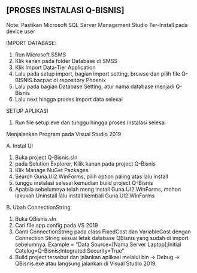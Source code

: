 ## [PROSES INSTALASI Q-BISNIS]

Note: Pastikan Microsoft SQL Server Management Studio Ter-Install pada device user

IMPORT DATABASE:
1. Run Microsoft SSMS
2. Klik kanan pada folder Database di SMSS
3. Klik Import Data-Tier Application
4. Lalu pada setup import, bagian import setting, browse dan pilih file Q-BISNIS.bacpac di repository Phoenix
5. Lalu pada bagian Database Setting, atur nama database menjadi Q-Bisnis
6. Lalu next hingga proses import data selesai

SETUP APLIKASI
1. Run file setup.exe dan tunggu hingga proses instalasi selesai


Menjalankan Program pada Visual Studio 2019

A. Instal UI
1. Buka project Q-Bisnis.sln
2. pada Solution Explorer, Kilik kanan pada project Q-Bisnis
3. Klik Manage NuGet Packages
4. Search Guna.UI2.WinForms, pilih option paling atas lalu install
5. tunggu instalasi selesai kemudian build project Q-Bisnis
6. Apabila sebelumnya telah meng install Guna.UI2.WinForms, mohon lakukan Uninstall lalu install kembali Guna.UI2.WinForms

B. Ubah ConnectionString
1. Buka QBisnis.sln 
2. Cari file app.config pada VS 2019
3. Ganti ConnectionString pada class FixedCost dan VariableCost dengan Connection String sesuai letak database QBisnis yang sudah di import sebelumnya.
Example = "Data Source=[Nama Server Laptop];Initial Catalog=Q-Bisnis;Integrated Security=True"
2. Build project tersebut dan jalankan aplikasi melalui bin -> Debug -> QBisnis.exe atau langsung jalankan di Visual Studio 2019.
